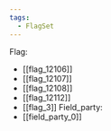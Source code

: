 ```yaml
---
tags:
  - FlagSet
---
```

Flag:
- [[flag_12106]]
- [[flag_12107]]
- [[flag_12108]]
- [[flag_12112]]
- [[flag_3]]
Field_party:
- [[field_party_0]]
